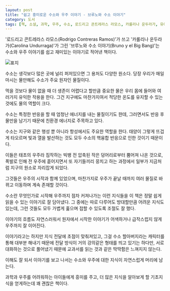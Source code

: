```yaml
---
layout: post
title: "쉽고 흥미로운 수소와 우주 이야기 - 브루노와 수소 이야기"
category: 도서
tags: [책, 소설, 과학, 우주, 수소, 로드리고 콘트레라스 라모스, 카롤리나 운두라가, 유아가다, 지양어린이, 지양사, 키드북, 서평]
---
```


'로드리고 콘트레라스 라모스(Rodrigo Contreras Ramos)'가 쓰고
'카롤리나 운두라가(Carolina Undurraga)'가 그린
'브루노와 수소 이야기(Bruno y el Big Bang)'는
수소와 우주 이야기를 쉽고 재미있는 이야기로 적어낸 책이다.

![표지](https://lh3.googleusercontent.com/wq88PGgKESxk50ZvYzcQrBWmYvpYrwoZQp_ucwTLJpykMr6d-A0Rz6IvKwERWMMe7XshRskRp4-ndw=s480)

수소는 생각보다 많은 곳에 널리 퍼저있으면 그 용처도 다양한 원소다.
당장 우리가 매일 마시는 물만해도 수소가 주요 원자인 물질이다.

먹을 것보다 물이 없을 때 더 생존이 어렵다고 할만큼 중요한 물은
우리 몸에 들어와 여러가지 유익한 작용을 한다.
그건 지구에도 마찬가지여서 적당한 온도를 유지할 수 있는 것에도 물의 역할이 크다.

수소는 특정한 반응을 할 때 엄청난 에너지를 내는 물질이기도 한데,
그러면서도 반응 후 물만을 남기기 때문에 친환경 에너지로 주목하고 있다.

수소는 지구와 같은 행성 뿐 아니라 항성에서도 주요한 역할을 한다.
태양이 그렇게 뜨겁게 타오르며 빛과 열을 발산하는 것도 모두 수소의 핵융합 반응으로 인한 것이기 때문이다.

이들은 태초의 우주라 짐작하는 빅뱅 전 압축된 작은 덩어리로부터 뿜어져 나온 것으로,
폭발로 인해 전 우주에 흩어지면서 또 자기들끼리 뭉치고 하는 과정에서 일부가
지금처럼 지구의 원소로 자리잡게 되었다.

그것들은 우주의 시작과 함께 있었으며,
마찬가지로 우주가 끝날 때까지 여러 물질로 바뀌고 이동하며 계속 존재할 것이다.

수소란 무엇인가로 시작해 우주까지 점차 커져나가는 이런 지식들을
이 책은 정말 쉽게 읽을 수 있는 이야기로 잘 담아냈다.
그 중에는 따로 다루어도 방대할만큼 어려운 지식도 있는데,
그런 것들도 모두 가볍게 훑으며 접할 수 있도록 조절도 잘 했다.

이야기의 흐름도 자연스러워서
원자에서 시작한 이야기가 어색하거나 급작스럽지 않게 우주까지 잘 이어진다.

이야기라고는 하지만 지식 전달에 초점이 맞춰져있고,
그걸 수소 할아버지라는 캐릭터를 통해 대부분 해내기 때문에
전달 방식이 거의 강의같은 형태를 띄고 있기는 하다만,
서로 대화하는 것으로 풀어냈기 때문에 교과서를 읽는 것과 같은 딱딱함은 느껴지지 않는다.

이해도 잘 되서 이야기를 보고 나서는 수소와 우주에 대한 지식이 자연스럽게 머리에 남는다.

과학과 우주를 어려워하는 아이들에게 흥미를 주고,
더 많은 지식을 알아보게 할 기초지식을 얻게하는데
꽤 괜찮은 책이다.
